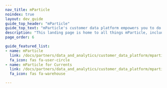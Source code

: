 ```yaml
---
nav_title: mParticle
noindex: true
layout: dev_guide
guide_top_header: "mParticle"
guide_top_text: "mParticle's customer data platform empowers you to do more with your data. Sophisticated marketers use mParticle to orchestrate data across their entire growth stack, enabling them to win in key moments of the customer journey."
description: "This landing page is home to all things mParticle, including integration guidance and mParticle for Currents."
page_order: 6

guide_featured_list:
- name: mParticle
  link: /docs/partners/data_and_analytics/customer_data_platform/mparticle/mparticle
  fa_icon: fas fa-user-circle
- name: mParticle for Currents
  link: /docs/partners/data_and_analytics/customer_data_platform/mparticle/mparticle_for_currents/
  fa_icon: fas fa-warehouse

---
```


<br> 
